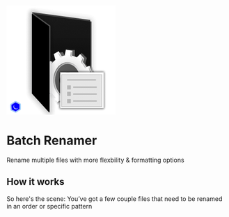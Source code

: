 <img height="250" src="https://github.com/LapysDev/Batch-Renamer/blob/master/icon.png" title="Batch Renderer Icon" width="250">

<h1> Batch Renamer </h1>
Rename multiple files with more flexbility &amp; formatting options

<h2> How it works </h2>
So here's the scene: You&rsquo;ve got a few couple files that need to be renamed in an order or specific pattern
